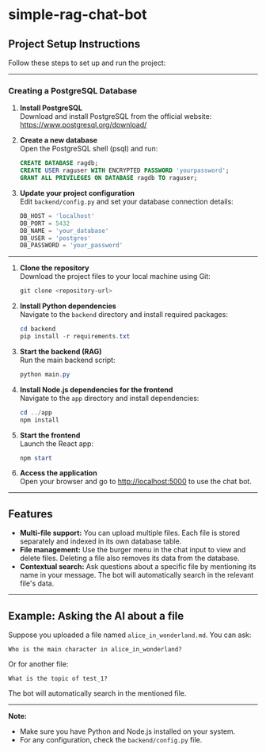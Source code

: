 
# simple-rag-chat-bot

## Project Setup Instructions

Follow these steps to set up and run the project:

---

### Creating a PostgreSQL Database

1. **Install PostgreSQL**  
	Download and install PostgreSQL from the official website: https://www.postgresql.org/download/

2. **Create a new database**  
	Open the PostgreSQL shell (psql) and run:
	```sql
	CREATE DATABASE ragdb;
	CREATE USER raguser WITH ENCRYPTED PASSWORD 'yourpassword';
	GRANT ALL PRIVILEGES ON DATABASE ragdb TO raguser;
	```

3. **Update your project configuration**  
	Edit `backend/config.py` and set your database connection details:
	```python
	DB_HOST = 'localhost'
	DB_PORT = 5432
	DB_NAME = 'your_database'
	DB_USER = 'postgres'
	DB_PASSWORD = 'your_password'
	```

---

1. **Clone the repository**  
	Download the project files to your local machine using Git:
	```powershell
	git clone <repository-url>
	```

2. **Install Python dependencies**  
	Navigate to the `backend` directory and install required packages:
	```powershell
	cd backend
	pip install -r requirements.txt
	```

3. **Start the backend (RAG)**  
	Run the main backend script:
	```powershell
	python main.py
	```

4. **Install Node.js dependencies for the frontend**  
	Navigate to the `app` directory and install dependencies:
	```powershell
	cd ../app
	npm install
	```

5. **Start the frontend**  
	Launch the React app:
	```powershell
	npm start
	```

6. **Access the application**  
	Open your browser and go to [http://localhost:5000](http://localhost:5000) to use the chat bot.

---

## Features

- **Multi-file support:** You can upload multiple files. Each file is stored separately and indexed in its own database table.
- **File management:** Use the burger menu in the chat input to view and delete files. Deleting a file also removes its data from the database.
- **Contextual search:** Ask questions about a specific file by mentioning its name in your message. The bot will automatically search in the relevant file's data.

---

## Example: Asking the AI about a file

Suppose you uploaded a file named `alice_in_wonderland.md`. You can ask:

```
Who is the main character in alice_in_wonderland?
```

Or for another file:

```
What is the topic of test_1?
```

The bot will automatically search in the mentioned file.

---

**Note:**
- Make sure you have Python and Node.js installed on your system.
- For any configuration, check the `backend/config.py` file.
